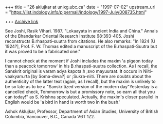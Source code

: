 +++
title = "26 aklujkar at unixg.ubc.ca"
date = "1997-07-02"
upstream_url = "https://list.indology.info/pipermail/indology/1997-July/008735.html"

+++
[Archive link](https://list.indology.info/pipermail/indology/1997-July/008735.html)

See Joshi, Rasik Vihari. 1987. "Lokaayata in ancient India and China."
Annals of the Bhandarkar Oriental Research Institute  68:393-405. Joshi
reconstructs B.rhaspati-suutra from citations. He also remarks: "In 1824 [Ú
1924?], Prof. F. W. Thomas edited a manuscript of the B.rhaspati-Suutra but
it was proved to be a fabricated one."

I cannot check at the moment if Joshi includes the maxim 'a pigeon today
than  a peacock tomorrow' in his B.rhaspati-suutra collection. As I recall,
the Sanskrit original is varam adya kapota.h ;svo mayuuraat. It occurs in
Niiti-vaakyam.rta [by Soma-deva?] or ;Sukra-niiti. There are doubts about
the authenticity of the latter text (again, as I recall), but the maxim is
unlikely to be so late as to be a "Sanskritized version of  the modern
day"Yesterday is a cancelled check, Tommorrow is but a  promissory note, so
earn all that you can today!" as S. Krishna speculated. Actually, the
maxim's closer parallel in English would be 'a bird in hand is worth two in
the bush.'

Ashok Aklujkar, Professor, Department of Asian Studies, University of
British Columbia, Vancouver, B.C., Canada V6T 1Z2.






